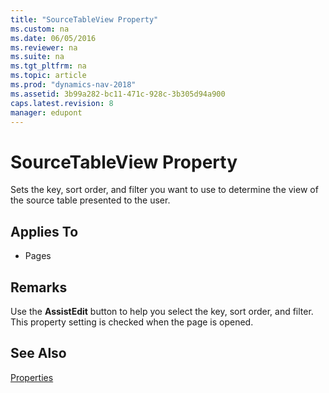 ```yaml
---
title: "SourceTableView Property"
ms.custom: na
ms.date: 06/05/2016
ms.reviewer: na
ms.suite: na
ms.tgt_pltfrm: na
ms.topic: article
ms.prod: "dynamics-nav-2018"
ms.assetid: 3b99a282-bc11-471c-928c-3b305d94a900
caps.latest.revision: 8
manager: edupont
---
```

# SourceTableView Property
Sets the key, sort order, and filter you want to use to determine the view of the source table presented to the user.  
  
## Applies To  
  
-   Pages  
  
## Remarks  
 Use the **AssistEdit** button to help you select the key, sort order, and filter. This property setting is checked when the page is opened.  
  
## See Also  
 [Properties](Properties.md)